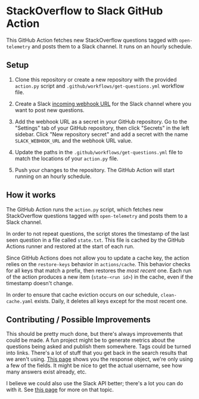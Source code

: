 # StackOverflow to Slack GitHub Action

This GitHub Action fetches new StackOverflow questions tagged with
`open-telemetry` and posts them to a Slack channel. It runs on an hourly
schedule.

## Setup

1. Clone this repository or create a new repository with the provided
   `action.py` script and `.github/workflows/get-questions.yml` workflow file.

2. Create a Slack [incoming webhook
   URL](https://api.slack.com/messaging/webhooks) for the Slack channel where
   you want to post new questions.

3. Add the webhook URL as a secret in your GitHub repository. Go to the
   "Settings" tab of your GitHub repository, then click "Secrets" in the left
   sidebar. Click "New repository secret" and add a secret with the name
   `SLACK_WEBHOOK_URL` and the webhook URL value.

4. Update the paths in the `.github/workflows/get-questions.yml` file to match
   the locations of your `action.py` file.

5. Push your changes to the repository. The GitHub Action will start running on an hourly schedule.

## How it works

The GitHub Action runs the `action.py` script, which fetches new StackOverflow
questions tagged with `open-telemetry` and posts them to a Slack channel.

In order to not repeat questions, the script stores the timestamp of the last
seen question in a file called `state.txt`. This file is cached by the GitHub
Actions runner and restored at the start of each run.

Since GitHub Actions does not allow you to update a cache key, the action relies
on the `restore-keys` behavior in `actions/cache`. This behavior checks for all
keys that match a prefix, then restores the _most recent_ one. Each run of the
action produces a new item (`state-<run id>`) in the cache, even if the
timestamp doesn't change.

In order to ensure that cache eviction occurs on our schedule,
`clean-cache.yaml` exists. Daily, it deletes all keys except for the most recent
one.

## Contributing / Possible Improvements

This should be pretty much done, but there's always improvements that could be
made. A fun project might be to generate metrics about the questions being asked
and publish them somewhere. Tags could be turned into links. There's a lot of
stuff that you get back in the search results that we aren't using.
[This page](https://api.stackexchange.com/docs/search#order=desc&sort=activity&tagged=open-telemetry&filter=default&site=stackoverflow&run=true)
shows you the response object, we're only using a few of the fields. It might be
nice to get the actual username, see how many answers exist already, etc.

I believe we could also use the Slack API better; there's a lot you can do with
it. See [this page](https://api.slack.com/reference/block-kit/blocks) for more
on that topic.
